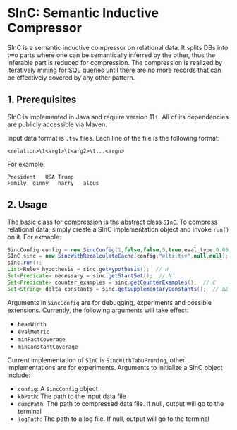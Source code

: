# SInC: **S**emantic **In**ductive **C**ompressor
SInC is a semantic inductive compressor on relational data. It splits DBs into two parts where one can be semantically inferred by the other, thus the inferable part is reduced for compression. The compression is realized by iteratively mining for SQL queries until there are no more records that can be effectively covered by any other pattern.

## 1. Prerequisites

SInC is implemented in Java and require version 11+. All of its dependencies are publicly accessible via Maven.

Input data format is `.tsv` files. Each line of the file is the following format:

```
<relation>\t<arg1>\t<arg2>\t...<argn>
```

For example:

```
President	USA	Trump
Family	ginny	harry	albus
```

## 2. Usage

The basic class for compression is the abstract class `SInC`. To compress relational data, simply create a SInC implementation object and invoke `run()` on it. For exmaple:

```java
SincConfig config = new SincConfig(1,false,false,5,true,eval_type,0.05,0.25,false,-1.0,false,false);
SInC sinc = new SincWithRecalculateCache(config,"elti.tsv",null,null);
sinc.run();
List<Rule> hypothesis = sinc.getHypothesis();  // H
Set<Predicate> necessary = sinc.getStartSet();  // N
Set<Predicate> counter_examples = sinc.getCounterExamples();  // C
Set<String> delta_constants = sinc.getSupplementaryConstants();  // ∆Σ
```

Arguments in `SincConfig` are for debugging, experiments and possible extensions. Currently, the following arguments will take effect:

- `beamWidth`
- `evalMetric`
- `minFactCoverage`
- `minConstantCoverage`

Current implementation of `SInC` is `SincWithTabuPruning`, other implementations are for experiments. Arguments to initialize a SInC object include:

- `config`: A `SincConfig` object
- `kbPath`: The path to the input data file
- `dumpPath`: The path to compressed data file. If null, output will go to the terminal
- `logPath`: The path to a log file. If null, output will go to the terminal
